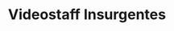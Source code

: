 ---
title: "Videostaff Insurgentes"
url: /ciudad-de-mexico/videostaff-insurgentes/
shop: Videothek
---